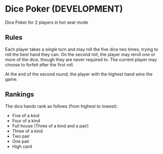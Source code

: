 # Dice Poker (DEVELOPMENT)

Dice Poker for 2 players in hot seat mode

## Rules

Each player takes a single turn and may roll the five dice two times, trying to roll the best hand they can. On the second roll, the player may reroll one or more of the dice, though they are never required to. The current player may choose to forfeit after the first roll.

At the end of the second round, the player with the highest hand wins the game.

## Rankings

The dice hands rank as follows (from highest to lowest):

- Five of a kind
- Four of a kind
- Full house (Three of a kind and a pair)
- Three of a kind
- Two pair
- One pair
- High card

